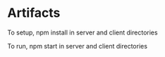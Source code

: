 # Artifacts 

To setup, npm install in server and client directories

To run, npm start in server and client directories

